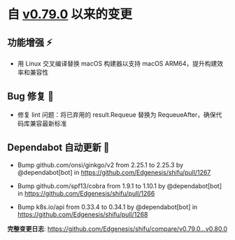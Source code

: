 # 自 [v0.79.0](https://github.com/Edgenesis/shifu/releases/tag/v0.79.0) 以来的变更

## 功能增强 ⚡

- 用 Linux 交叉编译替换 macOS 构建器以支持 macOS ARM64，提升构建效率和兼容性

## Bug 修复 🐛

- 修复 lint 问题：将已弃用的 result.Requeue 替换为 RequeueAfter，确保代码库兼容最新标准

## Dependabot 自动更新 🤖

- Bump github.com/onsi/ginkgo/v2 from 2.25.1 to 2.25.3 by @dependabot[bot] in https://github.com/Edgenesis/shifu/pull/1267

- Bump github.com/spf13/cobra from 1.9.1 to 1.10.1 by @dependabot[bot] in https://github.com/Edgenesis/shifu/pull/1266

- Bump k8s.io/api from 0.33.4 to 0.34.1 by @dependabot[bot] in https://github.com/Edgenesis/shifu/pull/1268

**完整变更日志**: https://github.com/Edgenesis/shifu/compare/v0.79.0...v0.80.0